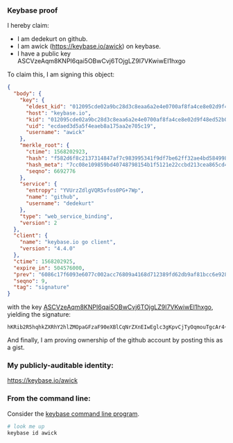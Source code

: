 ### Keybase proof

I hereby claim:

  * I am dedekurt on github.
  * I am awick (https://keybase.io/awick) on keybase.
  * I have a public key ASCVzeAqm8KNPI6qai5OBwCvj6TOjgLZ9I7VKwiwEI1hxgo

To claim this, I am signing this object:

```json
{
  "body": {
    "key": {
      "eldest_kid": "012095cde02a9bc28d3c8eaa6a2e4e0700af8fa4ce8e02d9f48ed52b08b0108d61c60a",
      "host": "keybase.io",
      "kid": "012095cde02a9bc28d3c8eaa6a2e4e0700af8fa4ce8e02d9f48ed52b08b0108d61c60a",
      "uid": "ecdaed3d5a5f4eaeb8a175aa2e705c19",
      "username": "awick"
    },
    "merkle_root": {
      "ctime": 1568202923,
      "hash": "f582d6f8c2137314847af7c983995341f9df7be62ff32ae4bd5849982eb4ed5cfd658080055e1ce68e8ce470e8f2a2958a8a20a5fdf23a4b96c348b262498e9a",
      "hash_meta": "7cc08e109859bd40748798154b1f5121e22ccbd213cea865cd43ec46dd59ae97",
      "seqno": 6692776
    },
    "service": {
      "entropy": "YVUrzZdlgVQR5vfos0PG+7Wp",
      "name": "github",
      "username": "dedekurt"
    },
    "type": "web_service_binding",
    "version": 2
  },
  "client": {
    "name": "keybase.io go client",
    "version": "4.4.0"
  },
  "ctime": 1568202925,
  "expire_in": 504576000,
  "prev": "6086c17f6093e6077c002acc76809a4168d712389fd62db9af81bcc6e928543b",
  "seqno": 9,
  "tag": "signature"
}
```

with the key [ASCVzeAqm8KNPI6qai5OBwCvj6TOjgLZ9I7VKwiwEI1hxgo](https://keybase.io/awick), yielding the signature:

```
hKRib2R5hqhkZXRhY2hlZMOpaGFzaF90eXBlCqNrZXnEIwEglc3gKpvCjTyOqmouTgcAr4+kzo4C2fSO1SsIsBCNYcYKp3BheWxvYWTESpcCCcQgYIbBf2CT5gd8ACrMdoCaQWjXEjif1i25r4G8xukoVDvEIO3bha8GernhjXamZkKESnkISw0HbX7cCaoSAsedt4xWAgHCo3NpZ8RAEfh6UpV+nVRvgLyaAmrS48kD4Siap/+pb+oKrpvK31x0Dprni5CRgbPAYPU/IgjUySiygO0lJh4hKU0468q7A6hzaWdfdHlwZSCkaGFzaIKkdHlwZQildmFsdWXEINOkJoDwpthnvirrkqWL/CX3eos09zRLreKBSHI07rcIo3RhZ80CAqd2ZXJzaW9uAQ==

```

And finally, I am proving ownership of the github account by posting this as a gist.

### My publicly-auditable identity:

https://keybase.io/awick

### From the command line:

Consider the [keybase command line program](https://keybase.io/download).

```bash
# look me up
keybase id awick
```
